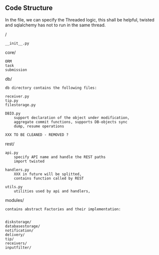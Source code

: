 ## Code Structure

In the file, we can specify the Threaded logic, this shall be helpful, twisted and
sqlalchemy has not to run in the same thread.

/

    __init__.py

core/

    ORM
    task
    submission

db/

    db directory contains the following files:

    receiver.py
    tip.py
    filestorage.py
 
    DBIO.py
        support declaration of the object under modification,
        aggregate commit functions, supports DB-objects sync
        dump, resume operations

    XXX TO BE CLEANED - REMOVED ?

rest/

    api.py
        specify API name and handle the REST paths
        import twisted

    handlers.py
        XXX in future will be splitted,
        contains function called by REST

    utils.py
        utilities used by api and handlers,



modules/

    contains abstract Factories and their implementation:


    diskstorage/
    databasestorage/
    notification/
    delivery/
    tip/
    receivers/
    inputfilter/

